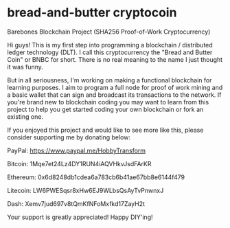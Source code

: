 # bread-and-butter cryptocoin
Barebones Blockchain Project (SHA256 Proof-of-Work Cryptocurrency)

Hi guys! This is my first step into programming a blockchain / distributed ledger technology (DLT). I call this cryptocurrency the "Bread and Butter Coin" or BNBC for short. There is no real meaning to the name I just thought it was funny.

But in all seriousness, I'm working on making a functional blockchain for learning purposes. I aim to program a full node for proof of work mining and a basic wallet that can sign and broadcast its transactions to the network. If you're brand new to blockchain coding you may want to learn from this project to help you get started coding your own blockchain or fork an existing one.

If you enjoyed this project and would like to see more like this, please consider supporting me by donating below:

PayPal: https://www.paypal.me/HobbyTransform

Bitcoin: 1Mqe7et24Lz4DY1RUN4iAQVHkvJsdFArKR

Ethereum: 0x6d8248db1cdea6a783cb6b41ae67bb8e6144f479

Litecoin: LW6PWESqsr8xHw6EJ9WLbsQsAyTvPnwnxJ

Dash: Xemv7jud697v8tQmKfNFoMxfkd17ZayH2t

Your support is greatly appreciated! Happy DIY'ing!
